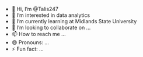 - 👋 Hi, I’m @Talis247
- 👀 I’m interested in data analytics
- 🌱 I’m currently learning at Midlands State University
- 💞️ I’m looking to collaborate on ...
- 📫 How to reach me ...
- 😄 Pronouns: ...
- ⚡ Fun fact: ...

<!---
Talis247/Talis247 is a ✨ special ✨ repository because its `README.md` (this file) appears on your GitHub profile.
You can click the Preview link to take a look at your changes.
--->
